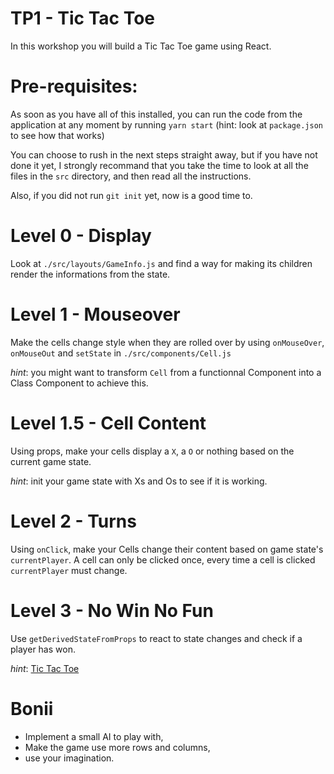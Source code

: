 # TP1 - Tic Tac Toe

In this workshop you will build a Tic Tac Toe game using React.

# Pre-requisites:

As soon as you have all of this installed, you can run the code from the application
at any moment by running `yarn start` (hint: look at `package.json` to see how that works)

You can choose to rush in the next steps straight away, but if you have not done it yet,
I strongly recommand that you take the time to look at all the files in the `src` directory,
and then read all the instructions.

Also, if you did not run `git init` yet, now is a good time to.

# Level 0 - Display

Look at `./src/layouts/GameInfo.js` and find a way for making its children render the informations from the state.

# Level 1 - Mouseover

Make the cells change style when they are rolled over by using `onMouseOver`, `onMouseOut` and `setState` in `./src/components/Cell.js`

_hint_: you might want to transform `Cell` from a functionnal Component into a Class Component to achieve this.

# Level 1.5 - Cell Content

Using props, make your cells display a `X`, a `O` or nothing based on the current game state.

_hint_: init your game state with Xs and Os to see if it is working.

# Level 2 - Turns

Using `onClick`, make your Cells change their content based on game state's `currentPlayer`.
A cell can only be clicked once, every time a cell is clicked `currentPlayer` must change.

# Level 3 - No Win No Fun

Use `getDerivedStateFromProps` to react to state changes and check if a player has won.

_hint_: [Tic Tac Toe](https://en.wikipedia.org/wiki/Tic-tac-toe)

# Bonii

* Implement a small AI to play with,
* Make the game use more rows and columns,
* use your imagination.
